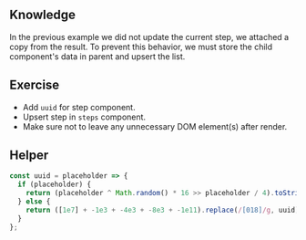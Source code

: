 ## Knowledge

In the previous example we did not update the current step, we attached a copy from the result. To prevent this behavior, we must store the child component's data in parent and upsert the list.

## Exercise
- Add ```uuid``` for step component.
- Upsert step in ```steps``` component.
- Make sure not to leave any unnecessary DOM element(s) after render.

## Helper

```js
const uuid = placeholder => {
  if (placeholder) {
    return (placeholder ^ Math.random() * 16 >> placeholder / 4).toString(16);
  } else {
    return ([1e7] + -1e3 + -4e3 + -8e3 + -1e11).replace(/[018]/g, uuid);
  }
};
```
